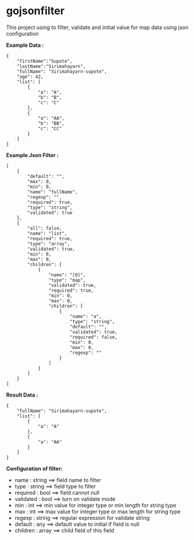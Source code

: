 # gojsonfilter

This project using to filter, validate and initial value for map data using json configuration

**Example Data :**
```
{
    "firstName":"Supote",
    "lastName":"Sirimahayarn",
    "fullName": "Sirimahayarn-supote",
    "age": 42,
    "list": [
        {
            "a": "A",
            "b": "B",
            "c": "C"
        },
        {
            "a": "AA",
            "b": "BB",
            "c": "CC"
        }
    ]
}
```

**Example Json Filter :**
```
[
    {
        "default": "",
        "max": 0,
        "min": 0,
        "name": "fullName",
        "regexp": "",
        "required": true,
        "type": "string",
        "validated": true
    },
    {
        "all": false,
        "name": "list",
        "required": true,
        "type": "array",
        "validated": true,
        "min": 0,
        "max": 0,
        "children": [
            {
                "name": "[0]",
                "type": "map",
                "validated": true,
                "required": true,
                "min": 0,
                "max": 0,
                "children": [
                    {
                        "name": "a",
                        "type": "string",
                        "default": "",
                        "validated": true,
                        "required": false,
                        "min": 0,
                        "max": 0,
                        "regexp": ""
                    }
                ]
            }
        ]
    }
]

```

**Result Data :**
```
{
    "fullName": "Sirimahayarn-supote",
    "list": [
        {
            "a": "A"
        },
        {
            "a": "AA"
        }
    ]
}

```

**Configuration of filter:**

- name : string ==> field name to filter
- type : string ==> field type to filter
- required : bool ==> field cannot null
- validated : bool ==> turn on validate mode
- min : int ==> min value for integer type or min length for string type
- max : int ==> max value for integer type or max length for string type
- regexp : string ==> regular expression for validate string
- default : any ==> default value to initial if field is null
- children : array ==> child field of this field

